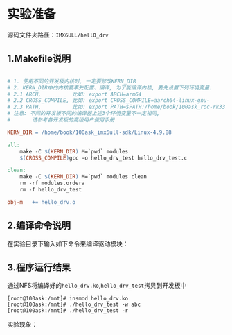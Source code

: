 # 实验准备

源码文件夹路径：`IMX6ULL/hellO_drv`



## 1.Makefile说明

```makefile

# 1. 使用不同的开发板内核时, 一定要修改KERN_DIR
# 2. KERN_DIR中的内核要事先配置、编译, 为了能编译内核, 要先设置下列环境变量:
# 2.1 ARCH,          比如: export ARCH=arm64
# 2.2 CROSS_COMPILE, 比如: export CROSS_COMPILE=aarch64-linux-gnu-
# 2.3 PATH,          比如: export PATH=$PATH:/home/book/100ask_roc-rk3399-pc/ToolChain-6.3.1/gcc-linaro-6.3.1-2017.05-x86_64_aarch64-linux-gnu/bin 
# 注意: 不同的开发板不同的编译器上述3个环境变量不一定相同,
#       请参考各开发板的高级用户使用手册

KERN_DIR = /home/book/100ask_imx6ull-sdk/Linux-4.9.88

all:
	make -C $(KERN_DIR) M=`pwd` modules 
	$(CROSS_COMPILE)gcc -o hello_drv_test hello_drv_test.c 

clean:
	make -C $(KERN_DIR) M=`pwd` modules clean
	rm -rf modules.ordera
	rm -f hello_drv_test

obj-m	+= hello_drv.o
```



## 2.编译命令说明

在实验目录下输入如下命令来编译驱动模块：





## 3.程序运行结果

通过NFS将编译好的`hello_drv.ko`,`hello_drv_test`拷贝到开发板中

```
[root@100ask:/mnt]# insmod hello_drv.ko
[root@100ask:/mnt]# ./hello_drv_test -w abc
[root@100ask:/mnt]# ./hello_drv_test -r
```

实验现象：
